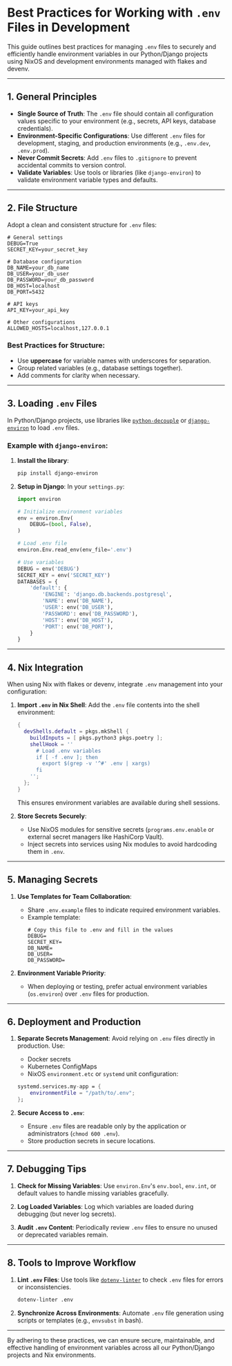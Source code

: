 # Best Practices for Working with `.env` Files in Development

This guide outlines best practices for managing `.env` files to securely and efficiently handle environment variables in our Python/Django projects using NixOS and development environments managed with flakes and devenv.

---

## **1. General Principles**
- **Single Source of Truth**: The `.env` file should contain all configuration values specific to your environment (e.g., secrets, API keys, database credentials).
- **Environment-Specific Configurations**: Use different `.env` files for development, staging, and production environments (e.g., `.env.dev`, `.env.prod`).
- **Never Commit Secrets**: Add `.env` files to `.gitignore` to prevent accidental commits to version control.
- **Validate Variables**: Use tools or libraries (like `django-environ`) to validate environment variable types and defaults.

---

## **2. File Structure**
Adopt a clean and consistent structure for `.env` files:

```plaintext
# General settings
DEBUG=True
SECRET_KEY=your_secret_key

# Database configuration
DB_NAME=your_db_name
DB_USER=your_db_user
DB_PASSWORD=your_db_password
DB_HOST=localhost
DB_PORT=5432

# API keys
API_KEY=your_api_key

# Other configurations
ALLOWED_HOSTS=localhost,127.0.0.1
```

### Best Practices for Structure:
- Use **uppercase** for variable names with underscores for separation.
- Group related variables (e.g., database settings together).
- Add comments for clarity when necessary.

---

## **3. Loading `.env` Files**
In Python/Django projects, use libraries like [`python-decouple`](https://github.com/henriquebastos/python-decouple) or [`django-environ`](https://django-environ.readthedocs.io/) to load `.env` files.

### Example with `django-environ`:
1. **Install the library**:
   ```bash
   pip install django-environ
   ```
2. **Setup in Django**:
   In your `settings.py`:
   ```python
   import environ

   # Initialize environment variables
   env = environ.Env(
       DEBUG=(bool, False),
   )

   # Load .env file
   environ.Env.read_env(env_file='.env')

   # Use variables
   DEBUG = env('DEBUG')
   SECRET_KEY = env('SECRET_KEY')
   DATABASES = {
       'default': {
           'ENGINE': 'django.db.backends.postgresql',
           'NAME': env('DB_NAME'),
           'USER': env('DB_USER'),
           'PASSWORD': env('DB_PASSWORD'),
           'HOST': env('DB_HOST'),
           'PORT': env('DB_PORT'),
       }
   }
   ```

---

## **4. Nix Integration**
When using Nix with flakes or devenv, integrate `.env` management into your configuration:
1. **Import `.env` in Nix Shell**:
   Add the `.env` file contents into the shell environment:
   ```nix
   {
     devShells.default = pkgs.mkShell {
       buildInputs = [ pkgs.python3 pkgs.poetry ];
       shellHook = ''
         # Load .env variables
         if [ -f .env ]; then
           export $(grep -v '^#' .env | xargs)
         fi
       '';
     };
   }
   ```
   This ensures environment variables are available during shell sessions.

2. **Store Secrets Securely**:
   - Use NixOS modules for sensitive secrets (`programs.env.enable` or external secret managers like HashiCorp Vault).
   - Inject secrets into services using Nix modules to avoid hardcoding them in `.env`.

---

## **5. Managing Secrets**
1. **Use Templates for Team Collaboration**:
   - Share `.env.example` files to indicate required environment variables.
   - Example template:
     ```plaintext
     # Copy this file to .env and fill in the values
     DEBUG=
     SECRET_KEY=
     DB_NAME=
     DB_USER=
     DB_PASSWORD=
     ```

2. **Environment Variable Priority**:
   - When deploying or testing, prefer actual environment variables (`os.environ`) over `.env` files for production.

---

## **6. Deployment and Production**
1. **Separate Secrets Management**:
   Avoid relying on `.env` files directly in production. Use:
   - Docker secrets
   - Kubernetes ConfigMaps
   - NixOS `environment.etc` or `systemd` unit configuration:
    ```nix
    systemd.services.my-app = {
        environmentFile = "/path/to/.env";
    };
    ```

2. **Secure Access to `.env`**:
   - Ensure `.env` files are readable only by the application or administrators (`chmod 600 .env`).
   - Store production secrets in secure locations.

---

## **7. Debugging Tips**
1. **Check for Missing Variables**:
   Use `environ.Env`'s `env.bool`, `env.int`, or default values to handle missing variables gracefully.

2. **Log Loaded Variables**:
   Log which variables are loaded during debugging (but never log secrets).

3. **Audit `.env` Content**:
   Periodically review `.env` files to ensure no unused or deprecated variables remain.

---

## **8. Tools to Improve Workflow**
1. **Lint `.env` Files**:
   Use tools like [`dotenv-linter`](https://github.com/dotenv-linter/dotenv-linter) to check `.env` files for errors or inconsistencies.
   ```bash
   dotenv-linter .env
   ```

2. **Synchronize Across Environments**:
   Automate `.env` file generation using scripts or templates (e.g., `envsubst` in bash).

---

By adhering to these practices, we can ensure secure, maintainable, and effective handling of environment variables across all our Python/Django projects and Nix environments.